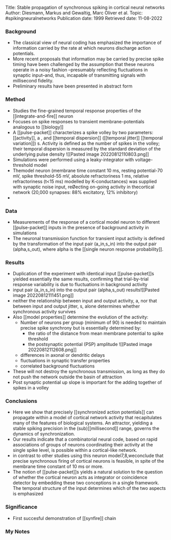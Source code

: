 Title: Stable propagation of synchronous spiking in cortical neural networks
Author: Diesmann, Markus and Gewaltig, Marc Oliver et al.
Topic: #spikingneuralnetworks 
Publication date: 1999
Retrieved date: 11-08-2022 

### Background
- The classical view of neural coding has emphasized the importance of information carried by the rate at which neurons discharge action potentials.
- More recent proposals that information may be carried by precise spike timing have been challenged by the assumption that these neurons operate in a noisy fashion –presumably reflecting fluctuations in synaptic input–and, thus, incapable of transmitting signals with millisecond fidelity. 
- Preliminary results have been presented in abstract form

### Method
- Studies the fine-grained temporal response properties of the [[integrate-and-fire]] neuron
- Focuses on spike responses to transient membrane-potentials analogous to [[biology]]
- A [[pulse-packet]] characterizes a spike volley by two parameters: [[activity]], a , and [[temporal dispersion]] ([[temporal jitter]] [[temporal variation]]) s. Activity is defined as the number of spikes in the volley; their temporal dispersion is measured by the standard deviation of the underlying pulse density
 ![[Pasted image 20220812110803.png]]
- Simulations were performed using a leaky-integrator with voltage-threshold model
- Themodel neuron (membrane time constant 10 ms, resting potential-70 mV, spike threshold-55 mV, absolute refractoriness 1 ms, relative refractoriness (t<15 ms) modelled by K-conductances) was supplied with synaptic noise input, reØecting on-going activity in thecortical network (20,000 synapses: 88% excitatory, 12% inhibitory)
- 
### Data
- Measurements of the response of a cortical model neuron to different [[pulse-packet]] inputs in the presence of background activity in simulations
- The neuronal transmission function for transient input activity is defined by the transformation of the input pair (a_in,s_in) into the output pair (alpha,s_out), where alpha is the [[single neuron response probability]].

### Results 
- Duplication of the experiment with identical input [[pulse-packet]]s yielded essentially the same results, confirming that trial-by-trial response variability is due to fluctuations in background activity
- input pair (a_in,s_in) into the output pair (alpha,s_out) results![[Pasted image 20220812111451.png]]
- neither the relationship between input and output activity, a, nor that between input and output jitter, s,  alone determines whether synchronous activity survives
- Also [[model properties]] determine the evolution of the activity:
	- Number of neurons per group (minimum of 90) is needed to maintain precise spike synchrony but is essentially determined by:
		- the ratio of the distance from mean membrane potential to spike threshold
		- the postsynaptic potential (PSP) amplitude ![[Pasted image 20220812112608.png]]
	- differences in axonal or dendritic delays
	- fluctuations in synaptic transfer properties
	- correlated background fluctuations 
- These will not destroy the synchronous transmission, as long as they do not push the network outside the basin of attraction
- Post synaptic potential up slope is important for the adding together of spikes in a volley

### Conclusions
- Here we show that precisely [[synchronized action potentials]] can propagate within a model of cortical network activity that recapitulates many of the features of biological systems. An attractor, yielding a stable spiking precision in the (sub)[[millisecond]] range, governs the dynamics of synchronization. 
- Our results indicate that a combinatorial neural code, based on rapid associations of groups of neurons coordinating their activity at the single spike level, is possible within a cortical-like network.
- in contrast to other studies using this neuron model7,8,weconclude that precise synchronous firing of cortical neurons is feasible, in spite of the membrane time constant of 10 ms or more.
- The notion of [[pulse-packet]]s yields a natural solution to the question of whether the cortical neuron acts as integrator or coincidence detector by embedding these two conceptions in a single framework. The temporal structure of the input determines which of the two aspects is emphasized

### Significance
- First succesful demonstration of [[synfire]] chain

### My Notes

